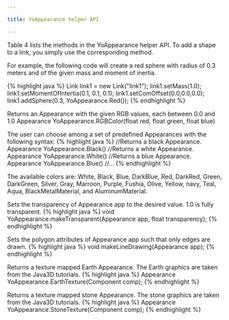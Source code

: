```yaml
---

title: YoAppearance helper API

---
```


Table 4 lists the methods in the YoAppearance helper API. To add a shape to a link, you simply use the corresponding method. 

For example, the following code will create a red sphere with radius of 0.3 meters and of the given mass and moment of inertia.

{% highlight java %}
Link link1 = new Link("link1");
link1.setMass(1.0);
link1.setMomentOfIntertia(0.1, 0.1, 0.1);
link1.setComOffset(0.0,0.0,0.0);
link1.addSphere(0.3, YoAppearance.Red());
{% endhighlight %}


Returns an Appearance with the given RGB values, each between 0.0 and 1.0
Appearance YoAppearance.RGBColor(float red, float green, float blue)

The user can choose among a set of predefined Appearances with the following syntax: 
{% highlight java %}
//Returns a black Appearance.
Appearance YoAppearance.Black()
//Returns a white Appearance.
Appearance YoAppearance.White()
//Returns a blue Appearance.
Appearance YoAppearance.Blue()
//...
{% endhighlight %}

The available colors are: White, Black, Blue, DarkBlue, Red, DarkRed, Green, DarkGreen, Silver, Gray, Marroon, Purple, Fushia, Olive, Yellow, navy, Teal, Aqua, BlackMetalMaterial, and AluminumMaterial.      

Sets the transparency of Appearance app to the desired value. 1.0 is fully transparent.
{% highlight java %}
void YoAppearance.makeTransparent(Appearance app, float transparency);
{% endhighlight %}

Sets the polygon attributes of Appearance app such that only edges are drawn.
{% highlight java %}
void makeLineDrawing(Appearance app);
{% endhighlight %}

Returns a texture mapped Earth Appearance. The Earth graphics are taken from the Java3D tutorials.
{% highlight java %}
Appearance YoAppearance.EarthTexture(Component comp);
{% endhighlight %}

Returns a texture mapped stone Appearance. The stone graphics are taken from the Java3D tutorials.
{% highlight java %}
Appearance YoAppearance.StoneTexture(Component comp);
{% endhighlight %}